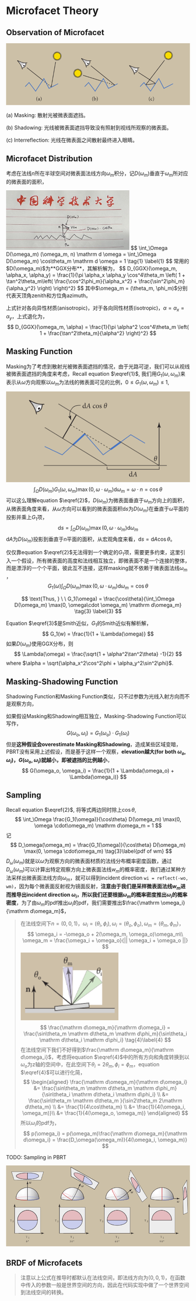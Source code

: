 # Microfacet Theory

## Observation of Microfacet

<img src="https://raw.githubusercontent.com/lxcug/imgs/main/20240419104705.png"  />

(a) Masking: 散射光被微表面遮挡。

(b) Shadowing: 光线被微表面遮挡导致没有照射到视线所观察的微表面。

(c) Interreflection: 光线在微表面之间散射最终进入眼睛。

## Microfacet Distribution

考虑在法线$n$所在半球空间对微表面法线方向$\omega_m$积分，记$D(\omega_m)$垂直于$\omega_m$​所对应的微表面的面积，

<img src="https://raw.githubusercontent.com/lxcug/imgs/main/IMG_6578.JPG" style="zoom: 33%;" />
$$
\int_\Omega D(\omega_m) (\omega_m, n) \mathrm d \omega = \int_\Omega D(\omega_m) \cos\theta_m \mathrm d \omega = 1 \tag{1} \label{1}
$$
常用的$D(\omega_m)$为**GGX分布**，其解析解为，
$$
D_{GGX}(\omega_m, \alpha_x, \alpha_y) = \frac{1}{\pi \alpha_x \alpha_y \cos^4\theta_m \left( 1 + \tan^2\theta_m\left( \frac{\cos^2\phi_m}{\alpha_x^2} + \frac{\sin^2\phi_m}{\alpha_y^2} \right) \right)^2}
$$
其中$\omega_m = (\theta_m, \phi_m)$分别代表天顶角zenith和方位角azimuth。

上式针对各向异性材质(anisotropic)，对于各向同性材质(isotropic)，$\alpha = \alpha_x = \alpha_y$，上式退化为，
$$
D_{GGX}(\omega_m, \alpha) = \frac{1}{\pi \alpha^2 \cos^4\theta_m \left( 1 +  \frac{\tan^2\theta_m}{\alpha^2} \right)^2}
$$

## Masking Function

Masking为了考虑到散射光被微表面遮挡的情况，由于光路可逆，我们可以从视线被微表面遮挡的角度来考虑，Recall equation $\eqref{1}$, 我们用$G_1(\omega, \omega_m)$来表示从$\omega$方向观察以$\omega_m$为法线的微表面可见的比例，$0 \le G_1(\omega, \omega_m) \le 1$​,

![](https://raw.githubusercontent.com/lxcug/imgs/main/20240419115443.png)
$$
\int_\Omega D(\omega_m) G_1(\omega, \omega_m) \max(0, \omega\cdot\omega_m) \mathrm d \omega_m = \omega \cdot n = \cos\theta \tag{2}\label{2}
$$
可以这么理解equation $\eqref{2}$，$D(\omega_m)$为微表面垂直于$\omega_m$方向上的面积，从微表面角度来看，从$\omega$方向可以看到的微表面面积$\mathrm d s$为$D(\omega_m)$在垂直于$\omega$平面的投影并乘上$G_1$项，
$$
\mathrm ds = \int_\Omega D(\omega_m) \max(0, \omega \cdot \omega_m) \mathrm d \omega_m
$$
$\mathrm dA$为$D(\omega_m)$投影到垂直于$n$平面的面积，从宏观角度来看，$\mathrm ds = \mathrm dA \cos\theta$。



仅仅靠equation $\eqref{2}$无法得到一个确定的$G_1$项，需要更多约束，这里引入一个假设，所有微表面的高度和法线相互独立，即微表面不是一个连接的整体，而是漂浮的一个个平面，彼此互不连接，这样masking就不依赖于微表面法线$\omega_m$​，
$$
G_1(\omega) \int_\Omega D(\omega_m) \max(0, \omega\cdot \omega_m) \mathrm d\omega_m = \cos\theta 
$$

$$
\text{Thus, } \ \ G_1(\omega) = \frac{\cos\theta}{\int_\Omega D(\omega_m) \max(0, \omega\cdot \omega_m) \mathrm d\omega_m}  \tag{3} \label{3}
$$

Equation $\eqref{3}$是Smith近似，$G_1$的Smith近似有解析解，
$$
G_1(w) = \frac{1}{1 + \Lambda(\omega)}
$$
如果$D(\omega_m)$使用GGX分布，则
$$
\Lambda(\omega) = \frac{\sqrt{1 + \alpha^2\tan^2\theta} -1}{2}
$$
where $\alpha = \sqrt{\alpha_x^2\cos^2\phi + \alpha_y^2\sin^2\phi}$.

## Masking-Shadowing Function

Shadowing Function和Masking Function类似，只不过参数为光线入射方向而不是观察方向，

如果假设Masking和Shadowing相互独立，Masking-Shadowing Function可以写作，
$$
G(\omega_o, \omega_i) = G_1(\omega_o)\cdot G_1(\omega_i)
$$
但是**这种假设会overestimate Masking和Shadowing**，造成某些区域变暗，PBRT没有采用上述假设，而是基于这样一个观察，**elevation越大(for both $\omega_o, \omega_i$)，$G(\omega_o, \omega_i)$就越小，即被遮挡的比例越小**，
$$
G(\omega_o, \omega_i) = \frac{1}{1 + \Lambda(\omega_o) + \Lambda(\omega_i)}
$$

## Sampling

Recall equation $\eqref{2}$, 将等式两边同时除上$\cos\theta$,
$$
\int_\Omega \frac{G_1(\omega)}{\cos\theta} D(\omega_m) \max(0, \omega \cdot\omega_m) \mathrm d\omega_m = 1
$$
记
$$
D_\omega(\omega_m) = \frac{G_1(\omega)}{\cos\theta} D(\omega_m) \max(0, \omega \cdot\omega_m) \tag{3}\label{pdf of wm}
$$
$D_\omega(\omega_m)$就是以$\omega$​为观察方向的微表面材质的法线分布概率密度函数，通过$D_\omega(\omega_m)$可以计算出特定观察方向上微表面法线$w_m$的概率密度，我们通过某种方法采样出微表面法线方向$\omega_m$​​，就可以得到incident direction `wi = reflect(-wo, wm)`，因为每个微表面反射视为镜面反射，**注意由于我们是采样微表面法线$w_m$进而推导出incident direction $\omega_i$，所以我们还要根据$\omega_m$的概率密度推出$\omega_i$的概率密度**，为了由$\omega_m$的pdf推出$\omega_i$的pdf，我们需要推出$\frac{\mathrm \omega_i}{\mathrm d\omega_m}$，

> 在法线空间下$n=(0, 0, 1)$，$\omega_i=(\theta_i, \phi_i), \omega_i=(\theta_o, \phi_o), \omega_m=(\theta_m, \phi_m)$，
> $$
> \omega_i = -\omega_o + 2(\omega_m, \omega_o)\omega_m\\
> \omega_m = \frac{\omega_i + \omega_o}{|| \omega_i + \omega_o ||}
> $$
> <img src="https://raw.githubusercontent.com/lxcug/imgs/main/20240421142913.png" style="zoom:150%;" />
> $$
> \frac{\mathrm d\omega_m}{\mathrm d\omega_i} = \frac{\sin\theta_m \mathrm d\theta_m \mathrm d\phi_m}{\sin\theta_i \mathrm d\theta_i \mathrm d\phi_i} \tag{4}\label{4}
> $$
> 在法线空间下我们不好得到$\frac{\mathrm d\omega_m}{\mathrm d\omega_i}$，考虑将equation $\eqref{4}$中的所有方向和角度转换到以$\omega_o$为z轴的空间中，在此空间下$\theta_i = 2\theta_m, \phi_i=\phi_m$，equation $\eqref{4}$可以进行化简，
> $$
> \begin{aligned}
> \frac{\mathrm d\omega_m}{\mathrm d\omega_i} &= \frac{\sin\theta_m \mathrm d\theta_m \mathrm d\phi_m}{\sin\theta_i \mathrm d\theta_i \mathrm d\phi_i} \\
> &= \frac{\sin\theta_m \mathrm d\theta_m }{\sin2\theta_m 2\mathrm d\theta_m} \\
> &= \frac{1}{4\cos\theta_m} \\
> &= \frac{1}{4(\omega_i, \omega_m)}\\
> &= \frac{1}{4(\omega_o, \omega_m)}
> \end{aligned}
> $$
> 所以$\omega_i$的pdf为，
> $$
> p(\omega_i) = p(\omega_m)\frac{\mathrm d\omega_m}{\mathrm d\omega_i} = \frac{D_\omega(\omega_m)}{4(\omega_i, \omega_m)}
> $$
> 





TODO: Sampling in PBRT

![](https://raw.githubusercontent.com/lxcug/imgs/main/20240419180119.png)



## BRDF of Microfacets



> 注意以上公式在推导时都默认在法线空间，即法线方向为$(0, 0, 1)$，在函数中传入的参数一般是世界空间的方向，因此在代码实现中做了一个世界空间到法线空间的转换。